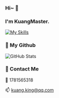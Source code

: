 ### Hi~ 👋
### I'm KuangMaster.

[![My Skills](https://skillicons.dev/icons?i=java,c,html,vue,docker,git,vscode,github,idea,linux,md,mysql,nginx,py,redis)](https://skillicons.dev)

### :turtle: My Github

![GitHub Stats](https://github-readme-stats.vercel.app/api?username=KuangMaster&count_private=true&show_icons=true)

### :couple: Contact Me

:penguin: 1781565318

:mailbox: kuang.king@qq.com
